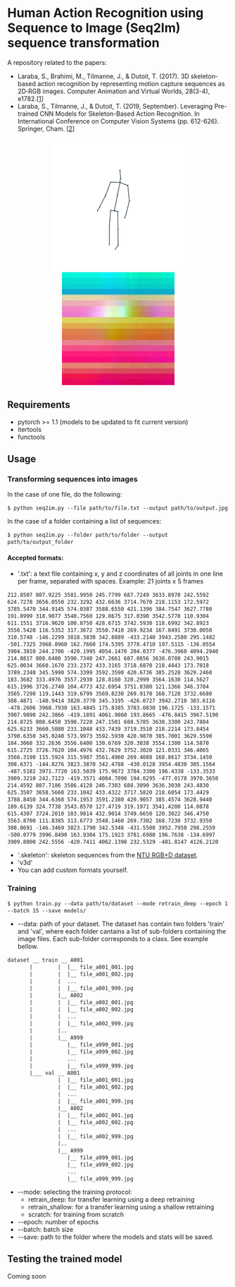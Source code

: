 # Human Action Recognition using Sequence to Image (Seq2Im) sequence transformation
A repository related to the papers:
* Laraba, S., Brahimi, M., Tilmanne, J., & Dutoit, T. (2017). 3D skeleton‐based action recognition by representing motion capture sequences as 2D‐RGB images. Computer Animation and Virtual Worlds, 28(3-4), e1782.[[1](https://onlinelibrary.wiley.com/doi/abs/10.1002/cav.1782)]
* Laraba, S., Tilmanne, J., & Dutoit, T. (2019, September). Leveraging Pre-trained CNN Models for Skeleton-Based Action Recognition. In International Conference on Computer Vision Systems (pp. 612-626). Springer, Cham. [[2](https://link.springer.com/chapter/10.1007/978-3-030-34995-0_56)]  

<center>
<p>
  <img src="https://github.com/sohaiblaraba/seq2imHAR/blob/main/data/examples/image36.gif" width="300" />
  <img src="https://github.com/sohaiblaraba/seq2imHAR/blob/main/data/examples/image37.jpg" width="256" /> 
</p>
</center>

## Requirements
* pytorch >= 1.1 (models to be updated to fit current version)
* itertools
* functools



## Usage
### Transforming sequences into images
In the case of one file, do the following:
```
$ python seq2im.py --file path/to/file.txt --output path/to/output.jpg
```
In the case of a folder containing a list of sequences:
```
$ python seq2im.py --folder path/to/folder --output path/to/output_folder
```
#### Accepted formats:
* '.txt': a text file containing x, y and z coordinates of all joints in one line per frame, separated with spaces. Example: 21 joints x 5 frames
```
212.8507 807.9225 3581.9950 245.7799 687.7249 3633.8970 242.5592 624.7278 3656.0550 232.3292 432.6636 3714.7670 218.1153 172.5972 3785.5470 344.9145 574.0387 3588.6550 421.1396 384.7547 3627.7780 191.8999 318.9077 3540.7560 129.8675 317.0390 3542.5770 110.9304 611.1551 3716.9620 100.8750 428.6715 3742.5930 118.6992 342.8923 3556.5420 116.5352 317.3672 3550.7410 269.9234 167.8491 3730.0050 310.5748 -146.2299 3818.3830 342.8889 -433.2140 3943.2580 295.1482 -501.7325 3968.8960 162.7660 174.5395 3778.4710 197.5115 -136.0554 3904.3810 244.2706 -420.1995 4054.1470 204.0377 -476.3960 4094.2940
214.8817 808.6480 3590.7340 247.2661 687.8656 3638.0780 243.9015 625.0034 3660.1670 233.2372 433.3165 3718.6870 218.4443 173.7018 3789.2340 345.5990 574.3399 3592.3590 420.6736 385.2528 3629.2460 183.3682 333.4976 3557.2930 128.8160 320.2999 3564.1630 114.5627 615.1996 3726.2740 104.4773 432.6954 3751.8380 121.1366 346.3704 3565.7290 119.1443 319.6799 3569.8230 269.9170 168.7128 3732.6680 308.4871 -140.9414 3820.3770 345.3195 -426.0727 3942.2710 303.6116 -478.2606 3968.7930 163.4845 175.8385 3783.0830 196.1725 -133.1571 3907.9890 242.3866 -419.1891 4061.9860 193.8665 -476.8415 3967.5190
214.8725 808.6450 3590.7220 247.1501 688.5785 3638.3300 243.7884 625.6233 3660.5080 233.1048 433.7439 3719.3510 218.2214 173.8454 3790.6350 345.0240 573.9973 3592.5930 420.9870 385.7001 3629.5590 184.3068 332.2636 3556.6400 130.6769 320.3038 3554.1300 114.5870 615.2725 3726.7620 104.4976 432.7629 3752.3020 121.0331 346.4065 3566.3190 115.5924 315.5987 3561.4960 269.4088 168.8617 3734.1450 308.6371 -144.8276 3823.3870 342.4788 -430.0128 3954.4830 305.1564 -487.5182 3971.7720 163.5039 175.9672 3784.3300 196.4338 -133.3533 3909.3210 242.7123 -419.3571 4064.7090 194.0295 -477.0178 3970.3650
214.4592 807.7186 3586.4120 246.7303 688.3090 3636.3030 243.4830 625.3507 3658.5660 233.1042 433.4322 3717.5820 218.6054 173.4429 3788.8450 344.6368 574.1953 3591.2380 420.9057 385.4574 3628.9440 189.6139 324.7738 3543.8570 127.4719 319.1971 3541.4200 114.0878 615.4307 3724.2010 103.9814 432.9014 3749.6650 120.3022 346.4750 3563.8700 111.8385 313.6773 3548.1460 269.7302 168.7230 3732.9350 308.8691 -146.3469 3823.1790 342.5348 -431.5508 3952.7950 298.2559 -500.0779 3996.8490 163.9304 175.1923 3781.6980 196.7638 -134.6997 3909.8000 242.5556 -420.7411 4062.1390 232.5329 -481.8147 4126.2120
```

* '.skeleton': skeleton sequences from the [NTU RGB+D dataset](https://github.com/shahroudy/NTURGB-D).
* 'v3d'
* You can add custom formats yourself.

### Training 
```
$ python train.py --data path/to/dataset --mode retrain_deep --epoch 1 --batch 15 --save models/
```
* --data: path of your dataset. The dataset has contain two folders 'train' and 'val', where each folder cantains a list of sub-folders containing the image files. Each sub-folder corresponds to a class. See example bellow.  
```
dataset __ train __ A001  
       |        |  |__ file_a001_001.jpg  
       |        |  |__ file_a001_002.jpg  
       |        |  ...  
       |        |  |__ file_a001_999.jpg  
       |        |__ A002  
       |        |  |__ file_a002_001.jpg  
       |        |  |__ file_a002_002.jpg  
       |        |  ...  
       |        |  |__ file_a002_999.jpg  
       |        |..  
       |        |__ A999  
       |           |__ file_a999_001.jpg  
       |           |__ file_a999_002.jpg  
       |           ...  
       |           |__ file_a999_999.jpg  
       |___ val __ A001  
                |  |__ file_a001_001.jpg  
                |  |__ file_a001_002.jpg  
                |  ...  
                |  |__ file_a001_999.jpg  
                |__ A002  
                |  |__ file_a002_001.jpg  
                |  |__ file_a002_002.jpg  
                |  ...  
                |  |__ file_a002_999.jpg  
                |..  
                |__ A999  
                   |__ file_a999_001.jpg  
                   |__ file_a999_002.jpg  
                   ...  
                   |__ file_a999_999.jpg  
```

* --mode: selecting the training protocol:
  * retrain_deep: for transfer learning using a deep retraining 
  * retrain_shallow: for a transfer learning using a shallow retraining
  * scratch: for training from scratch
* --epoch: number of epochs
* --batch: batch size
* --save: path to the folder where the models and stats will be saved.

## Testing the trained model
Coming soon
